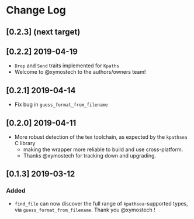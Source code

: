 # Change Log

## [0.2.3] (next target)

## [0.2.2] 2019-04-19

 * `Drop` and `Send` traits implemented for `Kpaths`
 * Welcome to @xymostech to the authors/owners team!

## [0.2.1] 2019-04-14

 * Fix bug in `guess_format_from_filename`

## [0.2.0] 2019-04-11

* More robust detection of the tex toolchain, as expected by the `kpathsea` C library
   * making the wrapper more reliable to build and use cross-platform.
   * Thanks @xymostech for tracking down and upgrading.

## [0.1.3] 2019-03-12

### Added

* `find_file` can now discover the full range of `kpathsea`-supported types, via `guess_format_from_filename`. Thank you @xymostech !